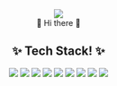 <div align="center">
<img src="https://capsule-render.vercel.app/api?type=waving&color=auto&height=300&section=header&text=Hello%20World!&fontSize=90" />      
</div>
<div align="center">
      👋  Hi there 👋
</div>
<div align="center">
       <h2> ✨ Tech Stack! ✨ </h2>
</div>
<div align="center">
      <img src="https://img.shields.io/badge/JavaScript-4B4B77?style=plastic&logo=javascript&logoColor=F7DF1E"/>
      <img src="https://img.shields.io/badge/HTML5-E34F26?style=plastic&logo=html5&logoColor=E34F26"/>
      <img src="https://img.shields.io/badge/CSS3-1572B6?style=plastic&logo=css3&logoColor=1572B6"/>
      <img src="https://img.shields.io/badge/Spring-6DB33F?style=plastic&logo=spring&logoColor=6DB33F"/>
      <img src="https://img.shields.io/badge/MySQL-4479A1?style=plastic&logo=mysql&logoColor=4479A1"/>
      <img src="https://img.shields.io/badge/Oracle-F80000?style=plastic&logo=oracle&logoColor=F80000"/>
      <img src="https://img.shields.io/badge/jQuery-0769AD?style=plastic&logo=jquery&logoColor=0769AD"/>
      <img src="https://img.shields.io/badge/Eclipse-2C2255?style=plastic&logo=eclipseide&logoColor=2C2255"/>
      <img src="https://img.shields.io/badge/Java-FFFFFF?style=plastic&logo=java&logoColor=FFFFFF"/>
</div>




